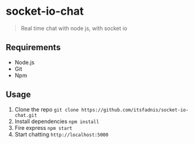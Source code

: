 # socket-io-chat
> Real time chat with node js, with socket io

## Requirements
- Node.js
- Git
- Npm

## Usage
1. Clone the repo `git clone https://github.com/itsfadnis/socket-io-chat.git`
2. Install dependencies `npm install`
3. Fire express `npm start`
4. Start chatting `http://localhost:5000`
